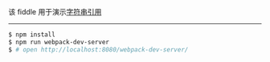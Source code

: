 该 fiddle 用于演示[字符串引用](https://facebook.github.io/react/docs/more-about-refs.html#the-ref-string-attribute)

---

```sh
$ npm install
$ npm run webpack-dev-server
$ # open http://localhost:8080/webpack-dev-server/
```
